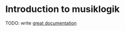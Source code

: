 # Introduction to musiklogik

TODO: write [great documentation](http://jacobian.org/writing/great-documentation/what-to-write/)
